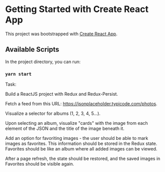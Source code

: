 # Getting Started with Create React App

This project was bootstrapped with [Create React App](https://github.com/facebook/create-react-app).

## Available Scripts

In the project directory, you can run:

### `yarn start`

Task:

Build a ReactJS project with Redux and Redux-Persist.

Fetch a feed from this URL: https://jsonplaceholder.typicode.com/photos.

Visualize a selector for albums (1, 2, 3, 4, 5...).

Upon selecting an album, visualize "cards" with the image from each element of the JSON and the title of the image beneath it.

Add an option for favoriting images - the user should be able to mark images as favorites. This information should be stored in the Redux state. Favorites should be like an album where all added images can be viewed.

After a page refresh, the state should be restored, and the saved images in Favorites should be visible again.
